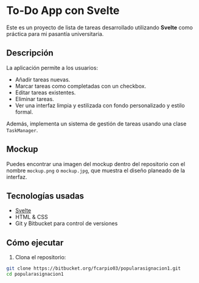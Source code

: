 # To-Do App con Svelte

Este es un proyecto de lista de tareas desarrollado utilizando **Svelte** como práctica para mi pasantía universitaria.

## Descripción

La aplicación permite a los usuarios:

- Añadir tareas nuevas.
- Marcar tareas como completadas con un checkbox.
- Editar tareas existentes.
- Eliminar tareas.
- Ver una interfaz limpia y estilizada con fondo personalizado y estilo formal.

Además, implementa un sistema de gestión de tareas usando una clase `TaskManager`.

## Mockup

Puedes encontrar una imagen del mockup dentro del repositorio con el nombre `mockup.png` o `mockup.jpg`, que muestra el diseño planeado de la interfaz.

## Tecnologías usadas

- [Svelte](https://svelte.dev/)
- HTML & CSS
- Git y Bitbucket para control de versiones

## Cómo ejecutar

1. Clona el repositorio:

```bash
git clone https://bitbucket.org/fcarpio03/popularasignacion1.git
cd popularasignacion1
